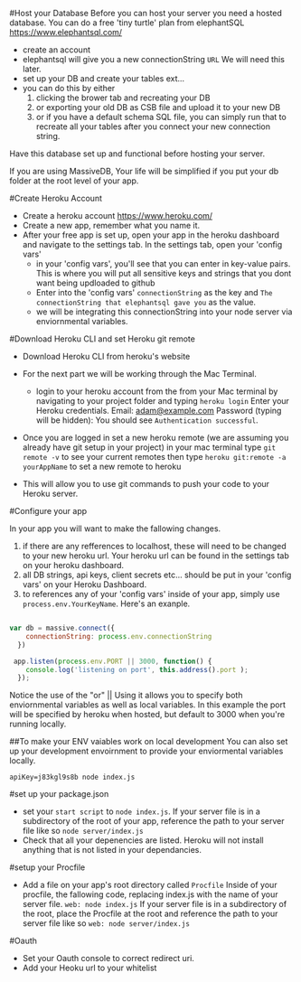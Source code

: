 
#Host your Database
Before you can host your server you need a hosted database. 
You can do a free 'tiny turtle' plan from elephantSQL https://www.elephantsql.com/
 - create an account
 - elephantsql will give you a new connectionString `URL` We will need this later. 
 - set up your DB and create your tables ext...
  - you can do this by either
    1. clicking the brower tab and recreating your DB
    2. or exporting your old DB as CSB file and upload it to your new DB
    3. or if you have a default schema SQL file, you can simply run that to recreate all your tables after you connect your new connection string.
 
Have this database set up and functional before hosting your server. 

If you are using MassiveDB, Your life will be simplified if you put your db folder at the root level of your app. 

#Create Heroku Account
- Create a heroku account   https://www.heroku.com/
- Create a new app, remember what you name it. 
- After your free app is set up, open your app in the heroku dashboard and navigate to the settings tab. In the settings tab, open your 'config vars'
  - in your 'config vars', you'll see that you can enter in key-value pairs. This is where you will put all sensitive keys and strings that you dont want being updloaded to github 
  - Enter into the 'config vars' `connectionString` as the key and ` The connectionString that elephantsql gave you ` as the value. 
  - we will be integrating this connectionString into your node server via enviornmental variables.

#Download Heroku CLI and set Heroku git remote
- Download Heroku CLI from heroku's website
- For the next part we will be working through the Mac Terminal. 
  - login to your heroku account from the from your Mac terminal by navigating to your project folder and typing `heroku login`
      Enter your Heroku credentials.
      Email: adam@example.com
      Password (typing will be hidden):
      You should see `Authentication successful`.

- Once you are logged in set a new heroku remote (we are assuming you already have git setup in your project)
  in your mac terminal type `git remote -v` to see your current remotes
  then type `heroku git:remote -a yourAppName` to set a new remote to heroku
- This will allow you to use git commands to push your code to your Heroku server. 


#Configure your app

In your app you will want to make the fallowing changes. 

  1. if there are any refferences to localhost, these will need to be changed to your new heroku url. Your heroku url can be found in the settings tab on your heroku dashboard.
  2. all DB strings, api keys, client secrets etc... should be put in your 'config vars' on your Heroku Dashboard. 
  3. to references any of your 'config vars' inside of your app, simply use `process.env.YourKeyName`. Here's an exanple. 

```javascript

var db = massive.connect({
    connectionString: process.env.connectionString
  })

 app.listen(process.env.PORT || 3000, function() {
    console.log('listening on port', this.address().port );
  });

```

Notice the use of the "or" || 
Using it allows you to specify both enviornmental variables as well as local variables. In this example the port will be specified by heroku when hosted, but default to 3000 when you're running locally. 


##To make your ENV vaiables work on local development
You can also set up your development envoirnment to provide your enviormental variables locally.

`apiKey=j83kgl9s8b node index.js`


#set up your package.json 
- set your `start script` to  `node index.js`. If your server file is in a subdirectory of the root of your app, reference the path to your server file like so `node server/index.js` 
- Check that all your depenencies are listed. Heroku will not install anything that is not listed in your dependancies. 

#setup your Procfile 
- Add a file on your app's root directory called `Procfile` 
Inside of your procfile, the fallowing code, replacing index.js with the name of your server file. 
`web: node index.js`  If your server file is in a subdirectory of the root, place the Procfile at the root and reference the path to your server file like so `web: node server/index.js` 

#Oauth
- Set your Oauth console to correct redirect uri. 
- Add your Heoku url to your whitelist 
